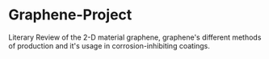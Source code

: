 # Graphene-Project
Literary Review of the 2-D material graphene, graphene's different methods of production and it's usage in corrosion-inhibiting coatings.
